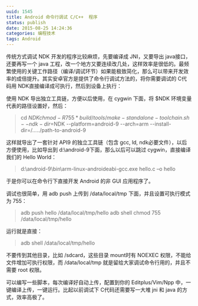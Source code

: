 ```yaml
---
uuid: 1545
title: Android 命令行调试 C/C++  程序
status: publish
date: 2015-08-25 14:24:36
categories: 编程技术
tags: Android
---
```

传统方式调试 NDK 开发的程序比较麻烦，先要编译成 JNI，又要导出 java接口，还要再写一个 java 工程，改一个地方又要连续改几处，这样效率是很低的。最频繁使用的关键工作路径（编译/调试环节）如果能极致简化，那么可以带来开发效率的成倍提升。其实安卓官方是提供了命令行调试方法的，将你需要调试的 C代码用 NDK直接编译成可执行，然后到设备上执行：

使用 NDK 导出独立工具链，方便以后使用，在 cygwin 下面，将 $NDK 环境变量代表的路径设置好，然后：

> cd $NDK
chmod -R 755 *
build/tools/make-standalone-toolchain.sh --ndk-dir=$NDK --platform=android-9 --arch=arm --install-dir=/...../path-to-android-9

这样就导出了一套针对 API9 的独立工具链（包含 gcc, ld, ndk必要文件），以后方便使用，比如导出到 d:\android-9下面，那么以后可以跳过 cygwin，直接编译我们的 Hello World：

> d:\android-9\bin\arm-linux-androideabi-gcc.exe hello.c –o hello

于是你可以在命令行下直接开发 Android 的非 GUI 应用程序了。

调试也很简单，用 adb push 上传到 /data/local/tmp 下面，并且设置可执行模式为 755：

> adb push hello /data/local/tmp/hello
adb shell chmod 755 /data/local/tmp/hello

运行就是直接：

> adb shell /data/local/tmp/hello

不要传到其他目录，比如 /sdcard，这些目录 mount时有 NOEXEC 权限，不能给文件增加可执行权限，而 /data/local/tmp 就是留给大家调试命令行用的，并且不需要 root 权限。

可以编写一些脚本，每次编译好自动上传，配置到你的 Editplus/Vim/Npp 中，一键编译上传，一键运行。比起以前调试下 C代码还需要写一大堆 jni 和 java 的方式，效率高极了。

